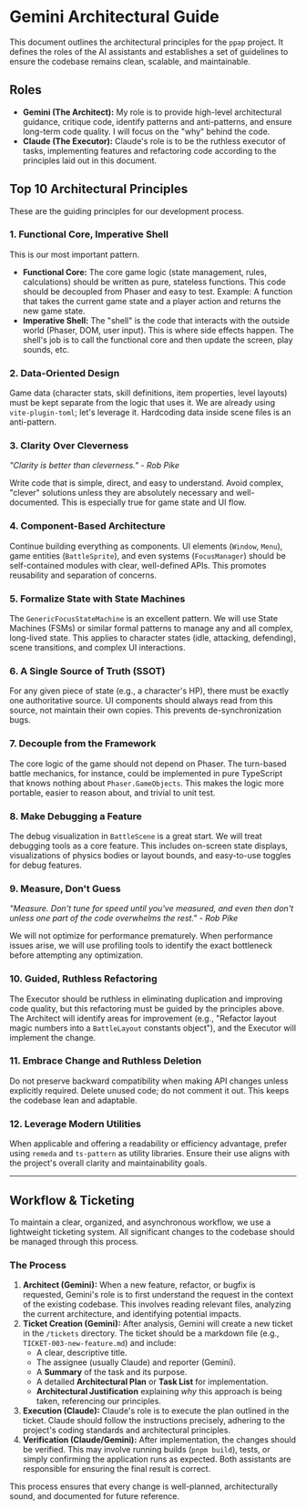 # Gemini Architectural Guide

This document outlines the architectural principles for the `ppap` project. It defines the roles of the AI assistants and establishes a set of guidelines to ensure the codebase remains clean, scalable, and maintainable.

## Roles

-   **Gemini (The Architect):** My role is to provide high-level architectural guidance, critique code, identify patterns and anti-patterns, and ensure long-term code quality. I will focus on the "why" behind the code.
-   **Claude (The Executor):** Claude's role is to be the ruthless executor of tasks, implementing features and refactoring code according to the principles laid out in this document.

## Top 10 Architectural Principles

These are the guiding principles for our development process.

### 1. Functional Core, Imperative Shell

This is our most important pattern.
-   **Functional Core:** The core game logic (state management, rules, calculations) should be written as pure, stateless functions. This code should be decoupled from Phaser and easy to test. Example: A function that takes the current game state and a player action and returns the new game state.
-   **Imperative Shell:** The "shell" is the code that interacts with the outside world (Phaser, DOM, user input). This is where side effects happen. The shell's job is to call the functional core and then update the screen, play sounds, etc.

### 2. Data-Oriented Design

Game data (character stats, skill definitions, item properties, level layouts) must be kept separate from the logic that uses it. We are already using `vite-plugin-toml`; let's leverage it. Hardcoding data inside scene files is an anti-pattern.

### 3. Clarity Over Cleverness

*"Clarity is better than cleverness." - Rob Pike*

Write code that is simple, direct, and easy to understand. Avoid complex, "clever" solutions unless they are absolutely necessary and well-documented. This is especially true for game state and UI flow.

### 4. Component-Based Architecture

Continue building everything as components. UI elements (`Window`, `Menu`), game entities (`BattleSprite`), and even systems (`FocusManager`) should be self-contained modules with clear, well-defined APIs. This promotes reusability and separation of concerns.

### 5. Formalize State with State Machines

The `GenericFocusStateMachine` is an excellent pattern. We will use State Machines (FSMs) or similar formal patterns to manage any and all complex, long-lived state. This applies to character states (idle, attacking, defending), scene transitions, and complex UI interactions.

### 6. A Single Source of Truth (SSOT)

For any given piece of state (e.g., a character's HP), there must be exactly one authoritative source. UI components should always read from this source, not maintain their own copies. This prevents de-synchronization bugs.

### 7. Decouple from the Framework

The core logic of the game should not depend on Phaser. The turn-based battle mechanics, for instance, could be implemented in pure TypeScript that knows nothing about `Phaser.GameObjects`. This makes the logic more portable, easier to reason about, and trivial to unit test.

### 8. Make Debugging a Feature

The debug visualization in `BattleScene` is a great start. We will treat debugging tools as a core feature. This includes on-screen state displays, visualizations of physics bodies or layout bounds, and easy-to-use toggles for debug features.

### 9. Measure, Don't Guess

*"Measure. Don't tune for speed until you've measured, and even then don't unless one part of the code overwhelms the rest." - Rob Pike*

We will not optimize for performance prematurely. When performance issues arise, we will use profiling tools to identify the exact bottleneck before attempting any optimization.

### 10. Guided, Ruthless Refactoring

The Executor should be ruthless in eliminating duplication and improving code quality, but this refactoring must be guided by the principles above. The Architect will identify areas for improvement (e.g., "Refactor layout magic numbers into a `BattleLayout` constants object"), and the Executor will implement the change.

### 11. Embrace Change and Ruthless Deletion

Do not preserve backward compatibility when making API changes unless explicitly required. Delete unused code; do not comment it out. This keeps the codebase lean and adaptable.

### 12. Leverage Modern Utilities

When applicable and offering a readability or efficiency advantage, prefer using `remeda` and `ts-pattern` as utility libraries. Ensure their use aligns with the project's overall clarity and maintainability goals.

---

## Workflow & Ticketing

To maintain a clear, organized, and asynchronous workflow, we use a lightweight ticketing system. All significant changes to the codebase should be managed through this process.

### The Process

1.  **Architect (Gemini):** When a new feature, refactor, or bugfix is requested, Gemini's role is to first understand the request in the context of the existing codebase. This involves reading relevant files, analyzing the current architecture, and identifying potential impacts.
2.  **Ticket Creation (Gemini):** After analysis, Gemini will create a new ticket in the `/tickets` directory. The ticket should be a markdown file (e.g., `TICKET-003-new-feature.md`) and include:
    *   A clear, descriptive title.
    *   The assignee (usually Claude) and reporter (Gemini).
    *   A **Summary** of the task and its purpose.
    *   A detailed **Architectural Plan** or **Task List** for implementation.
    *   **Architectural Justification** explaining *why* this approach is being taken, referencing our principles.
3.  **Execution (Claude):** Claude's role is to execute the plan outlined in the ticket. Claude should follow the instructions precisely, adhering to the project's coding standards and architectural principles.
4.  **Verification (Claude/Gemini):** After implementation, the changes should be verified. This may involve running builds (`pnpm build`), tests, or simply confirming the application runs as expected. Both assistants are responsible for ensuring the final result is correct.

This process ensures that every change is well-planned, architecturally sound, and documented for future reference.
